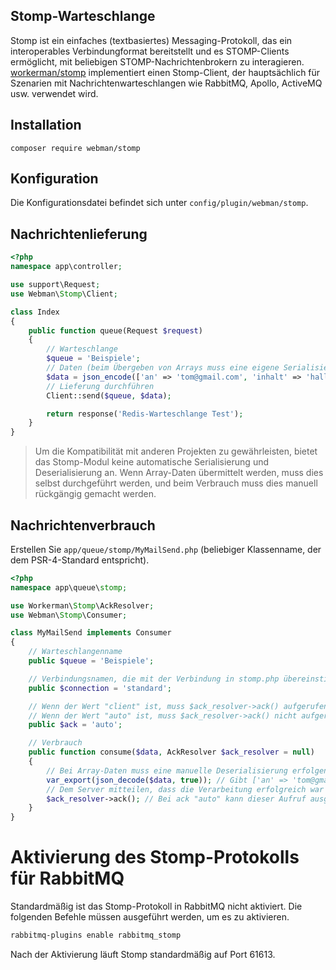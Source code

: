 ## Stomp-Warteschlange

Stomp ist ein einfaches (textbasiertes) Messaging-Protokoll, das ein interoperables Verbindungformat bereitstellt und es STOMP-Clients ermöglicht, mit beliebigen STOMP-Nachrichtenbrokern zu interagieren. [workerman/stomp](https://github.com/walkor/stomp) implementiert einen Stomp-Client, der hauptsächlich für Szenarien mit Nachrichtenwarteschlangen wie RabbitMQ, Apollo, ActiveMQ usw. verwendet wird.

## Installation
`composer require webman/stomp`

## Konfiguration
Die Konfigurationsdatei befindet sich unter `config/plugin/webman/stomp`.

## Nachrichtenlieferung
```php
<?php
namespace app\controller;

use support\Request;
use Webman\Stomp\Client;

class Index
{
    public function queue(Request $request)
    {
        // Warteschlange
        $queue = 'Beispiele';
        // Daten (beim Übergeben von Arrays muss eine eigene Serialisierung, z. B. mit json_encode, serialize etc., durchgeführt werden)
        $data = json_encode(['an' => 'tom@gmail.com', 'inhalt' => 'hallo']);
        // Lieferung durchführen
        Client::send($queue, $data);

        return response('Redis-Warteschlange Test');
    }
}
```
> Um die Kompatibilität mit anderen Projekten zu gewährleisten, bietet das Stomp-Modul keine automatische Serialisierung und Deserialisierung an. Wenn Array-Daten übermittelt werden, muss dies selbst durchgeführt werden, und beim Verbrauch muss dies manuell rückgängig gemacht werden.

## Nachrichtenverbrauch
Erstellen Sie `app/queue/stomp/MyMailSend.php` (beliebiger Klassenname, der dem PSR-4-Standard entspricht).
```php
<?php
namespace app\queue\stomp;

use Workerman\Stomp\AckResolver;
use Webman\Stomp\Consumer;

class MyMailSend implements Consumer
{
    // Warteschlangenname
    public $queue = 'Beispiele';

    // Verbindungsnamen, die mit der Verbindung in stomp.php übereinstimmen
    public $connection = 'standard';

    // Wenn der Wert "client" ist, muss $ack_resolver->ack() aufgerufen werden, um dem Server mitzuteilen, dass die Verarbeitung erfolgreich war
    // Wenn der Wert "auto" ist, muss $ack_resolver->ack() nicht aufgerufen werden
    public $ack = 'auto';

    // Verbrauch
    public function consume($data, AckResolver $ack_resolver = null)
    {
        // Bei Array-Daten muss eine manuelle Deserialisierung erfolgen
        var_export(json_decode($data, true)); // Gibt ['an' => 'tom@gmail.com', 'inhalt' => 'hallo'] aus
        // Dem Server mitteilen, dass die Verarbeitung erfolgreich war
        $ack_resolver->ack(); // Bei ack "auto" kann dieser Aufruf ausgelassen werden
    }
}
```

# Aktivierung des Stomp-Protokolls für RabbitMQ
Standardmäßig ist das Stomp-Protokoll in RabbitMQ nicht aktiviert. Die folgenden Befehle müssen ausgeführt werden, um es zu aktivieren.
```bash
rabbitmq-plugins enable rabbitmq_stomp
```
Nach der Aktivierung läuft Stomp standardmäßig auf Port 61613.
